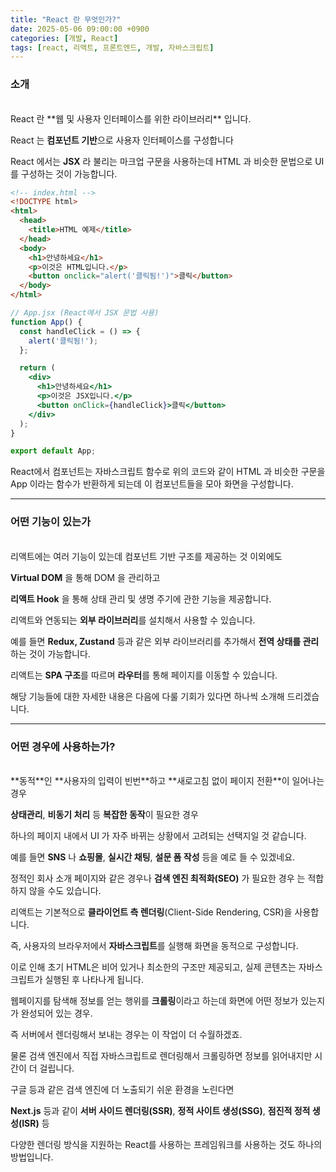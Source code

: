 ```yaml
---
title: "React 란 무엇인가?"
date: 2025-05-06 09:00:00 +0900
categories: [개발, React]
tags: [react, 리액트, 프론트엔드, 개발, 자바스크립트]
---
```


### 소개
<br>
React 란 **웹 및 사용자 인터페이스를 위한 라이브러리** 입니다.

React 는 **컴포넌트 기반**으로 사용자 인터페이스를 구성합니다

React 에서는 **JSX** 라 불리는 마크업 구문을 사용하는데 HTML 과 비슷한 문법으로 UI 를 구성하는 것이 가능합니다.

```html
<!-- index.html -->
<!DOCTYPE html>
<html>
  <head>
    <title>HTML 예제</title>
  </head>
  <body>
    <h1>안녕하세요</h1>
    <p>이것은 HTML입니다.</p>
    <button onclick="alert('클릭됨!')">클릭</button>
  </body>
</html>
```

```jsx
// App.jsx (React에서 JSX 문법 사용)
function App() {
  const handleClick = () => {
    alert('클릭됨!');
  };

  return (
    <div>
      <h1>안녕하세요</h1>
      <p>이것은 JSX입니다.</p>
      <button onClick={handleClick}>클릭</button>
    </div>
  );
}

export default App;
```

React에서 컴포넌트는 자바스크립트 함수로 위의 코드와 같이 HTML 과 비슷한 구문을 App 이라는 함수가 반환하게 되는데 이 컴포넌트들을 모아 화면을 구성합니다.

---

### 어떤 기능이 있는가
<br>
리액트에는 여러 기능이 있는데 컴포넌트 기반 구조를 제공하는 것 이외에도

**Virtual DOM** 을 통해 DOM 을 관리하고

**리액트 Hook** 을 통해 상태 관리 및 생명 주기에 관한 기능을 제공합니다.

리액트와 연동되는 **외부 라이브러리**를 설치해서 사용할 수 있습니다.

예를 들면 **Redux, Zustand** 등과 같은 외부 라이브러리를 추가해서 **전역 상태를 관리**하는 것이 가능합니다.

리액트는 **SPA 구조**를 따르며 **라우터**를 통해 페이지를 이동할 수 있습니다.

해당 기능들에 대한 자세한 내용은 다음에 다룰 기회가 있다면 하나씩 소개해 드리겠습니다.

---

### 어떤 경우에 사용하는가?
<br>
**동적**인 **사용자의 입력이 빈번**하고 **새로고침 없이 페이지 전환**이 일어나는 경우

**상태관리**, **비동기 처리** 등 **복잡한 동작**이 필요한 경우

하나의 페이지 내에서 UI 가 자주 바뀌는 상황에서 고려되는 선택지일 것 같습니다. 

예를 들면 **SNS** 나 **쇼핑몰**, **실시간 채팅**, **설문 폼 작성** 등을 예로 들 수 있겠네요.

정적인 회사 소개 페이지와 같은 경우나 **검색 엔진 최적화(SEO)** 가 필요한 경우 는 적합하지 않을 수도 있습니다.

리액트는 기본적으로 **클라이언트 측 렌더링**(Client-Side Rendering, CSR)을 사용합니다. 

즉, 사용자의 브라우저에서 **자바스크립트**를 실행해 화면을 동적으로 구성합니다. 

이로 인해 초기 HTML은 비어 있거나 최소한의 구조만 제공되고, 실제 콘텐츠는 자바스크립트가 실행된 후 나타나게 됩니다.

웹페이지를 탐색해 정보를 얻는 행위를 **크롤링**이라고 하는데 화면에 어떤 정보가 있는지가 완성되어 있는 경우. 

즉 서버에서 렌더링해서 보내는 경우는 이 작업이 더 수월하겠죠.

물론 검색 엔진에서 직접 자바스크립트로 렌더링해서 크롤링하면 정보를 읽어내지만 시간이 더 걸립니다.

구글 등과 같은 검색 엔진에 더 노출되기 쉬운 환경을 노린다면 

**Next.js** 등과 같이 **서버 사이드 렌더링(SSR)**, **정적 사이트 생성(SSG)**, **점진적 정적 생성(ISR)** 등 

다양한 렌더링 방식을 지원하는 React를 사용하는 프레임워크를 사용하는 것도 하나의 방법입니다.
